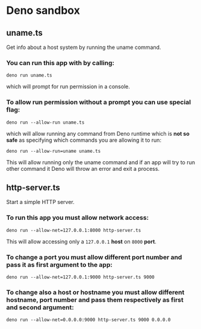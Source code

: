 # Deno sandbox

## uname.ts
Get info about a host system by running the uname command.

### You can run this app with by calling:

    deno run uname.ts
which will prompt for run permission in a console.

### To allow run permission without a prompt you can use special flag:

    deno run --allow-run uname.ts
which will allow running any command from Deno runtime which is **not so safe** as specifying which commands you are allowing it to run:

    deno run --allow-run=uname uname.ts
This will allow running only the uname command and if an app will try to run other command it Deno will throw an error and exit  a process.


## http-server.ts
Start a simple HTTP server.

### To run this app you must allow network access:
    deno run --allow-net=127.0.0.1:8000 http-server.ts
This will allow accessing only a `127.0.0.1` **host** on `8000` **port**.

### To change a port you must allow different port number and pass it as first argument to the app:
    deno run --allow-net=127.0.0.1:9000 http-server.ts 9000

### To change also a host or hostname you must allow different hostname, port number and pass them respectively as first and second argument:
    deno run --allow-net=0.0.0.0:9000 http-server.ts 9000 0.0.0.0
